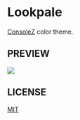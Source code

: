 Lookpale
========

[ConsoleZ][1] color theme.


PREVIEW
-------

![][2]


LICENSE
-------

[MIT][3]


[1]: https://github.com/cbucher/console
[2]: assets/preview.png
[3]: http://hail2u.mit-license.org/2014
